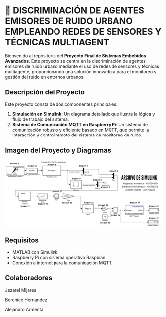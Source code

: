 # 🌆 DISCRIMINACIÓN DE AGENTES EMISORES DE RUIDO URBANO EMPLEANDO REDES DE SENSORES Y TÉCNICAS MULTIAGENT

Bienvenido al repositorio del **Proyecto Final de Sistemas Embebidos Avanzados**. Este proyecto se centra en la discriminación de agentes emisores de ruido urbano mediante el uso de redes de sensores y técnicas multiagente, proporcionando una solución innovadora para el monitoreo y gestión del ruido en entornos urbanos.

## Descripción del Proyecto

Este proyecto consta de dos componentes principales:
1. **Simulación en Simulink**: Un diagrama detallado que ilustra la lógica y flujo de trabajo del sistema.
2. **Sistema de Comunicación MQTT en Raspberry Pi**: Un sistema de comunicación robusto y eficiente basado en MQTT, que permite la interacción y control remoto del sistema de monitoreo de ruido.

## Imagen del Proyecto y Diagramas

![Diagrama en Simulink](Simulink_Reto.jpg)

## Requisitos

- MATLAB con Simulink.
- Raspberry Pi con sistema operativo Raspbian.
- Conexión a internet para la comunicación MQTT.

## Colaboradores
Jezarel Mijares

Berenice Hernandez

Alejandro Armenta

